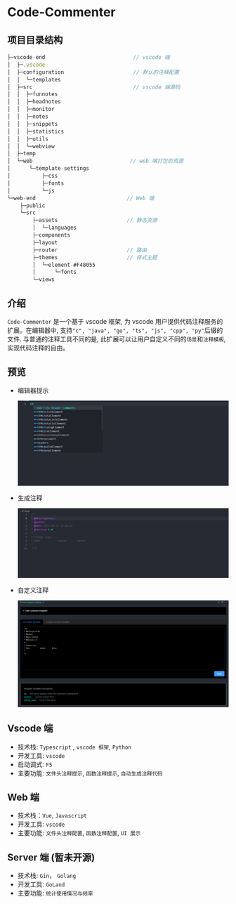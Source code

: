# Code-Commenter

## 项目目录结构

```js
├─vscode-end 							// vscode 端
│  ├─.vscode
│  ├─configuration						// 默认的注释配置
│  │  └─templates
│  ├─src								// vscode 端源码
│  │  ├─funnotes
│  │  ├─headnotes
│  │  ├─monitor
│  │  ├─notes
│  │  ├─snippets
│  │  ├─statistics
│  │  ├─utils
│  │  └─webview
│  ├─temp
│  └─web							   // web 端打包的资源 
│      └─template-settings
│          ├─css
│          ├─fonts
│          └─js
└─web-end							  // Web 端
    ├─public
    └─src
        ├─assets					  // 静态资源					
        │  └─languages
        ├─components
        ├─layout
        ├─router					  // 路由
        ├─themes					  // 样式主题
        │  └─element-#F48055
        │      └─fonts
        └─views
```

## 介绍

`Code-Commenter` 是一个基于 vscode 框架, 为 vscode 用户提供代码注释服务的扩展。在编辑器中, 支持` "c", "java", "go", "ts", "js", "cpp", "py" `后缀的文件.  与普通的注释工具不同的是, 此扩展可以让用户自定义不同的`场景`和`注释模板`, 实现代码注释的自由。

## 预览

- 编辑器提示

  ![](./figures/hd.jpg)

- 生成注释

  ![](./figures/note.jpg)

- 自定义注释

  ![](./figures/settings.jpg)

## Vscode 端

- 技术栈: `Typescript` , `vscode 框架`, `Python`
- 开发工具: `vscode`
- 启动调式: `F5`
- 主要功能: `文件头注释提示`, `函数注释提示`, `自动生成注释代码`

## Web 端

- 技术栈：`Vue`, `Javascript`
- 开发工具: `vscode`
- 主要功能: `文件头注释配置`, `函数注释配置`, `UI 展示`

## Server 端 (暂未开源)

- 技术栈: `Gin`， `Golang`
- 开发工具: `GoLand`
- 主要功能: `统计使用情况与频率`